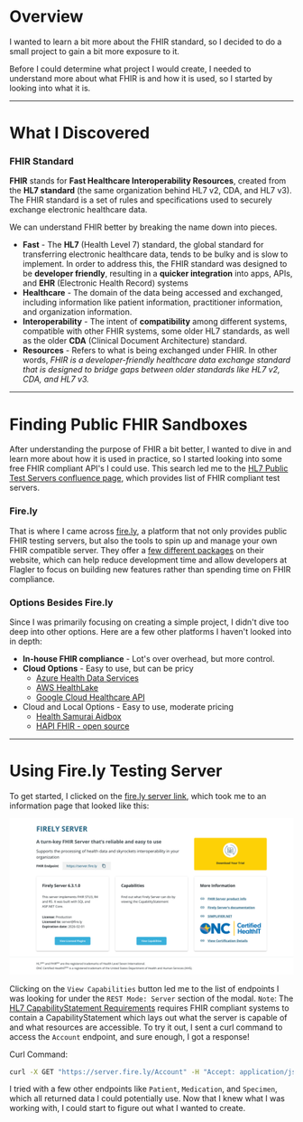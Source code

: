 # Overview
I wanted to learn a bit more about the FHIR standard, so I decided to do a small project to gain a bit more exposure to it.

Before I could determine what project I would create, I needed to understand more about what FHIR is and how it is used, so I started by looking into what it is.

___
# What I Discovered
### FHIR Standard
**FHIR** stands for **Fast Healthcare Interoperability Resources**, created from the **HL7 standard** (the same organization behind HL7 v2, CDA, and HL7 v3). The FHIR standard is a set of rules and specifications used to securely exchange electronic healthcare data.

We can understand FHIR better by breaking the name down into pieces.
- **Fast** - The **HL7** (Health Level 7) standard, the global standard for transferring electronic healthcare data, tends to be bulky and is slow to implement. In order to address this, the FHIR standard was designed to be **developer friendly**, resulting in a **quicker integration** into apps, APIs, and **EHR** (Electronic Health Record) systems
- **Healthcare** - The domain of the data being accessed and exchanged, including information like patient information, practitioner information, and organization information.
- **Interoperability** - The intent of **compatibility** among different systems, compatible with other FHIR systems, some older HL7 standards, as well as the older **CDA** (Clinical Document Architecture) standard.
- **Resources** - Refers to what is being exchanged under FHIR.
In other words, *FHIR is a developer-friendly healthcare data exchange standard that is designed to bridge gaps between older standards like HL7 v2, CDA, and HL7 v3.* 

___
# Finding Public FHIR Sandboxes
After understanding the purpose of FHIR a bit better, I wanted to dive in and learn more about how it is used in practice, so I started looking into some free FHIR compliant API's I could use. This search led me to the [HL7 Public Test Servers confluence page](https://confluence.hl7.org/spaces/FHIR/pages/35718859/Public+Test+Servers), which provides list of FHIR compliant test servers.

### Fire.ly
That is where I came across [fire.ly](https://fire.ly/), a platform that not only provides public FHIR testing servers, but also the tools to spin up and manage your own FHIR compatible server. They offer a [few different packages](https://fire.ly/packages/) on their website, which can help reduce development time and allow developers at Flagler to focus on building new features rather than spending time on FHIR compliance.

### Options Besides Fire.ly
Since I was primarily focusing on creating a simple project, I didn't dive too deep into other options. Here are a few other platforms I haven't looked into in depth:
- **In-house FHIR compliance** - Lot's over overhead, but more control.
- **Cloud Options** - Easy to use, but can be pricy
	- [Azure Health Data Services](https://azure.microsoft.com/en-us/products/health-data-services/)
	- [AWS HealthLake](https://aws.amazon.com/healthlake/)
	- [Google Cloud Healthcare API](https://cloud.google.com/healthcare-api?hl=en)
- Cloud and Local Options - Easy to use, moderate pricing
	- [Health Samurai Aidbox](https://www.health-samurai.io/fhir-server)
	- [HAPI FHIR - open source](https://hapifhir.io/)

___
# Using Fire.ly Testing Server
To get started, I clicked on the [fire.ly server link](https://server.fire.ly/), which took me to an information page that looked like this:

![Fire.ly Server Info Page](https://github.com/AdventureSlugg/FHIR-Learning-Project/blob/main/README-images/Firely%20Server%20Page.png)

Clicking on the `View Capabilities` button led me to the list of endpoints I was looking for under the `REST Mode: Server` section of the modal. 
	`Note`: The [HL7 CapabilityStatement Requirements](https://hl7.org/fhir/us/core/STU8/CapabilityStatement-us-core-server.html) requires FHIR compliant systems to contain a CapabilityStatement which lays out what the server is capable of and what resources are accessible.
To try it out, I sent a curl command to access the `Account` endpoint, and sure enough, I got a response!

Curl Command:
```bash
curl -X GET "https://server.fire.ly/Account" -H "Accept: application/json"
```

I tried with a few other endpoints like `Patient`, `Medication`, and `Specimen`, which all returned data I could potentially use. Now that I knew what I was working with, I could start to figure out what I wanted to create.
